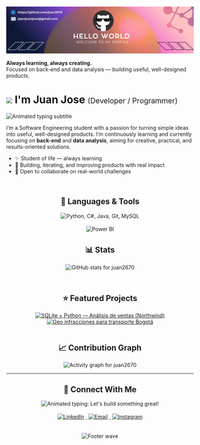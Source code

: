 <!-- ====== BANNER ====== -->
![Juan Jose Banner](./banner.png)

<!-- ====== HERO ====== -->
<p align="left">
  <strong>Always learning, always creating.</strong><br/>
  Focused on back-end and data analysis — building useful, well-designed products.
</p>

<!-- ====== HEADER ====== -->
<h1>
  <img src="https://emojis.slackmojis.com/emojis/images/1531849430/4246/blob-sunglasses.gif?1531849430" width="30" />
  I'm Juan Jose
  <span style="font-size:0.7em; font-weight:400;">(Developer / Programmer)</span>
</h1>

<!-- Animated subtitle -->
<p align="left">
  <img
    src="https://readme-typing-svg.demolab.com?font=JetBrains+Mono&weight=700&size=20&pause=1200&color=79D3C3&vCenter=true&width=750&lines=Software+Engineering+student;Back-end+%26+Data+Analysis+focused;I+love+building+useful%2C+well-designed+products;Always+learning%2C+always+creating"
    alt="Animated typing subtitle"
  />
</p>

<!-- ====== INTRO ====== -->
<p align="left">
  I’m a Software Engineering student with a passion for turning simple ideas into useful, well-designed products.
  I’m continuously learning and currently focusing on <b>back-end</b> and <b>data analysis</b>, aiming for creative,
  practical, and results-oriented solutions.
</p>

- ✨ Student of life — always learning  
- 🌱 Building, iterating, and improving products with real impact  
- 🤝 Open to collaborate on real-world challenges

<br/>

<!-- ====== STACK / SKILLS ====== -->
<h2 align="center">🧰 Languages &amp; Tools</h2>

<!-- Icons row (Python, C#, Java, Git, MySQL) -->
<p align="center">
  <img
    src="https://skillicons.dev/icons?i=py,cs,java,git,mysql"
    height="48"
    alt="Python, C#, Java, Git, MySQL"
  />
</p>

<!-- Badges (Power BI y SQL Server) -->
<p align="center">
  <img
    src="https://img.shields.io/badge/Power%20BI-F2C811?style=for-the-badge&logo=powerbi&logoColor=000"
    alt="Power BI"
    height="28"
    style="margin:4px 6px;"
  />
</p>


<!-- ====== STATS ====== -->
<h2 align="center">📊 Stats</h2>
<p align="center">
  <img
    src="https://github-readme-stats.vercel.app/api?username=juan2670&show_icons=true&title_color=FFEB95&text_color=79D3C3&icon_color=C792EA&bg_color=011627&hide_border=false"
    alt="GitHub stats for juan2670"
  />
</p>

<br/>

<!-- ====== FEATURED PROJECTS ====== -->
<h2 align="center">⭐ Featured Projects</h2>
<div align="center">

 <!-- NUEVO: SQLite + Python — Análisis de ventas (Northwind) -->
<a href="https://github.com/juan2670/SQLite-y-Python">
  <img
    src="https://github-readme-stats.vercel.app/api/pin/?username=juan2670&repo=SQLite-y-Python&title_color=FFEB95&text_color=79D3C3&bg_color=011627&hide_border=false"
    alt="SQLite + Python — Análisis de ventas (Northwind)"
  />
</a>


  <!-- Se mantiene: Geo infracciones – Bogotá Transport -->
  <a href="https://github.com/juan2670/geo-infracciones-transporte-bogota">
    <img
      src="https://github-readme-stats.vercel.app/api/pin/?username=juan2670&repo=geo-infracciones-transporte-bogota&title_color=FFEB95&text_color=79D3C3&bg_color=011627&hide_border=false"
      alt="Geo infracciones para transporte Bogotá"
    />
  </a>

</div>

<br/>

<!-- ====== CONTRIBUTION GRAPH ====== -->
<h2 align="center">📈 Contribution Graph</h2>
<p align="center">
  <img
    src="https://github-readme-activity-graph.vercel.app/graph?username=juan2670&bg_color=011627&color=79D3C3&line=C792EA&point=FFEB95&area=true&hide_border=false"
    alt="Activity graph for juan2670"
  />
</p>

---

<!-- ====== CONNECT ====== -->
<h2 align="center">🤝 Connect With Me</h2>

<!-- Animated headline -->
<p align="center">
  <img
    src="https://readme-typing-svg.demolab.com?font=JetBrains+Mono&weight=600&size=22&pause=1200&color=79D3C3&center=true&vCenter=true&width=700&lines=Let's+build+something+great+%F0%9F%9A%80;Open+to+collaboration+and+new+ideas;Say+hi+on+LinkedIn+or+email+%F0%9F%91%8B"
    alt="Animated typing: Let's build something great!"
  />
</p>

<!-- Badges -->
<div align="center">
  <a href="https://www.linkedin.com/in/juan-jose-jejen-097785295/" target="_blank">
    <img
      src="https://img.shields.io/badge/LinkedIn-1E77B5?style=for-the-badge&logo=linkedin&logoColor=fff"
      alt="LinkedIn"
      style="margin:4px;"
    />
  </a>
  <a href="mailto:jejenjuanjose@gmail.com" target="_blank">
    <img
      src="https://img.shields.io/badge/Gmail-D14836?style=for-the-badge&logo=gmail&logoColor=fff"
      alt="Email"
      style="margin:4px;"
    />
  </a>
  <a href="https://www.instagram.com/juan.__.2670/" target="_blank">
    <img
      src="https://img.shields.io/badge/Instagram-E4405F?style=for-the-badge&logo=instagram&logoColor=fff"
      alt="Instagram"
      style="margin:4px;"
    />
  </a>
</div>

<br/>

<!-- ====== FOOTER ====== -->
<p align="center">
  <img
    src="https://capsule-render.vercel.app/api?type=waving&color=gradient&height=65&section=footer"
    alt="Footer wave"
  />
</p>
